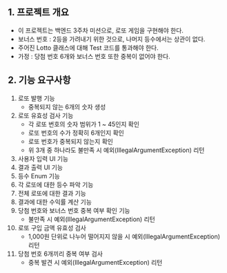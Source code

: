 ## 1. 프로젝트 개요
- 이 프로젝트는 백엔드 3주차 미션으로, 로또 게임을 구현해야 한다.
- 보너스 번호 : 2등을 가려내기 위한 것으로, 나머지 등수에서는 상관이 없다.
- 주어진 Lotto 클래스에 대해 Test 코드를 통과해야 한다.
- 가정 : 당첨 번호 6개와 보너스 번호 또한 중복이 없어야 한다.

## 2. 기능 요구사항
1. 로또 발행 기능
   - 중복되지 않는 6개의 숫자 생성
2. 로또 유효성 검사 기능
   - 각 로또 번호의 숫자 범위가 1 ~ 45인지 확인
   - 로또 번호의 수가 정확히 6개인지 확인
   - 로또 번호가 중복되지 않는지 확인
   - 위 3개 중 하나라도 불만족 시 예외(IllegalArgumentException) 리턴
3. 사용자 입력 UI 기능
4. 결과 출력 UI 기능
5. 등수 Enum 기능
6. 각 로또에 대한 등수 파악 기능
7. 전체 로또에 대한 결과 기능
8. 결과에 대한 수익률 계산 기능
9. 당첨 번호와 보너스 번호 중복 여부 확인 기능
   - 불만족 시 예외(IllegalArgumentException) 리턴
10. 로또 구입 금액 유효성 검사
    - 1,000원 단위로 나누어 떨어지지 않을 시 예외(IllegalArgumentException) 리턴
11. 당첨 번호 6개끼리 중복 여부 검사
    - 중복 발견 시 예외(IllegalArgumentException) 리턴